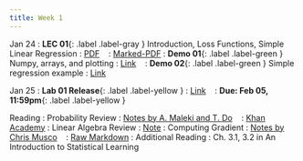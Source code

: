 ```yaml
---
title: Week 1
---
```



Jan 24
: **LEC 01**{: .label .label-gray } Introduction, Loss Functions, Simple Linear Regression
  : [PDF](lectures/01-intro/Lec01.pdf) &nbsp;&nbsp;
  : [Marked-PDF](lectures/01-intro/Lec01-marked.pdf)
: **Demo 01**{: .label .label-green } Numpy, arrays, and plotting
  : [Link](https://drive.google.com/file/d/1aQl3FDkyKpipkGTowERqYLulUOPcQ6ee/view?usp=sharing) &nbsp;&nbsp;
: **Demo 02**{: .label .label-green } Simple regression example
  : [Link](https://drive.google.com/file/d/1uQ3CmJk24y8SJPfs9I3hHgwwqIGWEI9T/view?usp=sharing) &nbsp;&nbsp;

Jan 25
: **Lab 01 Release**{: .label .label-yellow } 
  : [Link](https://colab.research.google.com/drive/1b3sS-4qqPBm5yB-naN8angPFV9B1yebS?usp=sharing) &nbsp;&nbsp;
  : **Due: Feb 05, 11:59pm**{: .label .label-yellow }

Reading
: Probability Review 
  : [Notes by A. Maleki and T. Do](https://cs229.stanford.edu/section/cs229-prob.pdf) &nbsp;&nbsp;
  : [Khan Academy](https://www.khanacademy.org/math/statistics-probability/random-variables-stats-library)
: Linear Algebra Review
  : [Note](https://web.stanford.edu/class/cs246/handouts/CS246_LinAlg_review.pdf)
: Computing Gradient
  : [Notes by Chris Musco](https://www.chrismusco.com/machinelearning2023_grad/gradient_practice.pdf) &nbsp;&nbsp;
  : [Raw Markdown](https://www.chrismusco.com/machinelearning2023_grad/gradient_practice.md)
: Additional Reading
  : Ch. 3.1, 3.2 in An Introduction to Statistical Learning